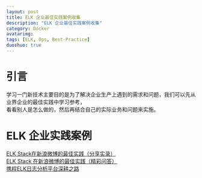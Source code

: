```yaml
---
layout: post
title: ELK 企业最佳实践案例收集
description: "ELK 企业最佳实践案例收集"
category: Docker
avatarimg:
tags: [ELK, Ops, Best-Practice]
duoshuo: true
---
```


# 引言
学习一门新技术主要目的是为了解决企业生产上遇到的需求和问题，我们可以先从业界企业的最佳实践中学习参考，  
看看别人是怎么做的，然后再结合自己的实际业务和问题来实施。


# ELK 企业实践案例
[ELK Stack在新浪微博的最佳实践（分享实录）](http://mp.weixin.qq.com/s?__biz=MzA4Nzg5Nzc5OA==&mid=205440426&idx=1&sn=877848810e1817963f39bb33f06a63af&scene=4)  
[ELK Stack 在新浪微博的最佳实践（精彩问答）](http://mp.weixin.qq.com/s?__biz=MzA4Nzg5Nzc5OA==&mid=205480970&idx=1&sn=b8bc2e5f147b6683ce2a24506b139c4e&scene=4#wechat_redirect)  
[携程ELK日志分析平台深耕之路](http://techshow.ctrip.com/archives/1042.html)  
